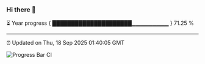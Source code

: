 ### Hi there 👋

⏳ Year progress { █████████████████████▁▁▁▁▁▁▁▁▁ } 71.25 %

---

⏰ Updated on Thu, 18 Sep 2025 01:40:05 GMT

![Progress Bar CI](https://github.com/liununu/liununu/workflows/Progress%20Bar%20CI/badge.svg)
